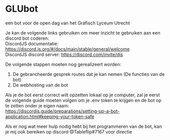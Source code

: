# GLUbot
een bot voor de open dag van het Grafisch Lyceum Utrecht <br>

Je kan de volgende links gebruiken om meer inzicht te gebruiken aan een discord bot coderen: <br>
DiscordJS documentatie: https://discord.js.org/#/docs/main/stable/general/welcome <br>
DiscordJS discord server: https://discord.com/invite/djs <br>

De volgende stappen moeten nog gerealizeert worden: <br>
1. De gebrancheerde gesprek routes dat je kan nemen (De functies van de bot) <br>
2. De webhosting van de bot

Als je de bot eerst correct wilt opzetten lokaal op je computer, zal je eerst de volgende guide moeten volgen om je .env token te krijgen en de bot op te zetten onder je eigen naam: <br>
https://discordjs.guide/preparations/setting-up-a-bot-application.html#keeping-your-token-safe


Als er nog wat meer hulp nodig hebt bij het programmeren van de bot, kan je mij ook bereiken op discord @Tableflip#7167 voor directie
